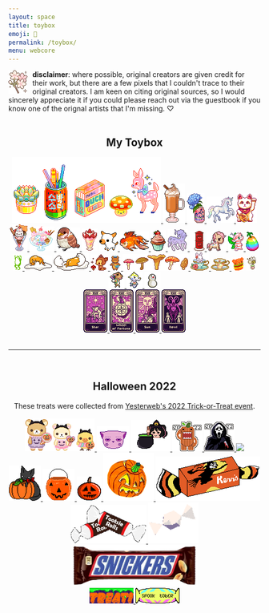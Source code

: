 ```yaml
---
layout: space
title: toybox
emoji: 🧸
permalink: /toybox/
menu: webcore
---
```

<div class="noext">
    <a target="_blank" href="https://foollovers.com/">
        <img src="/graphics/toy/c07-flower-cherry_blossom.gif" title="credit: foollovers" style="margin: 0 10px 0 0;" align="left"/>
    </a>
</div>
<b>disclaimer</b>: where possible, original creators are given credit for their work, but there are a few pixels that I couldn't trace to their original creators. 
I am keen on citing original sources, so I would sincerely appreciate it if you could please reach out via the guestbook if you know one of the orignal artists that I'm missing. &#9825;
<br>
<br>
<center>
    <h2>My Toybox</h2>
    <div class="noext">
        <a target="_blank" href="https://pixelins.tumblr.com/">
        <img src="/graphics/toy/pixelins.gif">
        </a>
        <a target="_blank" href="https://www.deviantart.com/king-lulu-deer">
        <img src="/graphics/toy/psl_kingluludeer.gif"/>
        </a>
        <a target="_blank" href="https://www.lejlart.com/apple.html">
        <img src="/graphics/toy/lacroixhydrangea.gif">
        </a>
        <a target="_blank" href="https://www.lejlart.com/apple.html">
        <img src="/graphics/toy/unipix2.gif"/>
        </a>
        <a target="_blank" href="https://pixels.heylouise.space/">
        <img src="/graphics/toy/50-maneki-neko1.png">
        </a>
        <a target="_blank" href="https://www.lejlart.com/apple.html">
        <img src="/graphics/toy/nyan_sundae.gif">
        </a>
        <a target="_blank" href="https://web.archive.org/web/20061013174801/http://www.scribbleland.net/">
        <img src="/graphics/toy/parfait_scribbleland.gif">
        </a>
        <a target="_blank" href="http://pokyaron.fc2web.com/sozai.htm">
        <img src="/graphics/toy/bird1.gif">
        </a>
        <img src="/graphics/toy/parfait2.png" title="If you know where this came from, please send me the link!"/>
        <a target="_blank" href="http://mes.fc2web.com/">
        <img src="/graphics/toy/smalldog1.gif">
        </a>
        <a target="_blank" href="https://www.lejlart.com/apple.html">
        <img src="/graphics/toy/goldfish1.gif">
        </a>
        <a target="_blank" href="https://www.lejlart.com/apple.html">
        <img src="/graphics/toy/cupc3.gif">
        </a>
        <a target="_blank" href="https://www.lejlart.com/apple.html">
        <img src="/graphics/toy/meltycornpixel.gif">
        </a>
        <a target="_blank" href="http://whimsical.heartette.net/">
            <img src="/graphics/toy/mail.gif" title="credit: whimsical" title="credit: appledust"/>
        </a>
        <a target="_blank" href="https://www.lejlart.com/apple.html">
        <img src="/graphics/toy/toki_dolce.gif">
        </a>
        <a target="_blank" href="https://www.lejlart.com/apple.html">
        <img src="/graphics/toy/candychan.gif">
        </a>
        <a target="_blank" href="https://www.lejlart.com/apple.html">
        <img src="/graphics/toy/negg_rainbow.gif">
        </a>
        <a target="_blank" href="https://archive.sudomemo.net/">
        <img src="/graphics/toy/frog.gif">
        </a>
        <a target="_blank" href="https://www.lejlart.com/apple.html">
        <img src="/graphics/toy/gudetama_blanket.gif">
        </a>
        <a target="_blank" href="https://www.lejlart.com/apple.html">
        <img src="/graphics/toy/gudetama_hideegg.gif">
        </a>
        <a target="_blank" href="http://cute.lolipop.jp/hotchoco.html">
        <img src="/graphics/toy/bambi.gif"/>
        </a>
        <a target="_blank" href="https://blanketfort.neocities.org/">
        <img src="/graphics/toy/mail bear.gif"/>
        </a>
        <a target="_blank" href="https://www.deviantart.com/king-lulu-deer">
        <img src="/graphics/toy/mushroomjiggle_kingluludeer.gif"/>
        </a>
        <a target="_blank" href="https://www.lejlart.com/apple.html">
        <img src="/graphics/toy/bun_tearose.gif">
        </a>
        <a target="_blank" href="https://www.lejlart.com/apple.html">
        <img src="/graphics/toy/tcup8pastelylwblue.png">
        </a>
        <img src="/graphics/toy/burgerbounce.gif" title="If you know where this came from, please send me the link! I don't think it's from http://mirukuma.blogspot.com/p/sozai.html because they sadly stole and slightly recolored a ton of Scribbleland's pixels."/>
        <a target="_blank" href="http://sorahana.ciao.jp/">
            <img src="/graphics/toy/bee.gif">
        </a>
        <a target="_blank" href="https://ac.kuchiki.net/">
        <img src="/graphics/toy/saharah.gif" title="pixel friends | Saharah"/>
        <img src="/graphics/toy/tia.gif" title="pixel friends | Tia" />
        <img src="/graphics/toy/snowman.gif" title="pixel friends | Snowman"/>
        </a>
        <br>
        <a target="_blank" href="https://www.deviantart.com/king-lulu-deer">
            <img src="/graphics/toy/star_tarot_kingluludeer.gif"/> 
            <img src="/graphics/toy/wheeloffortune_tarot_kingluludeer.gif"/> 
            <img src="/graphics/toy/sun_tarot_kingluludeer.gif"/> 
            <img src="/graphics/toy/devil_tarot_kingluludeer.gif"/>
        </a>
        <br>
        <br>
        <hr>
        <br>
        <h2>Halloween 2022</h2>
        These treats were collected from <a target="_blank" href="https://yesterweb.org/trickortreat2022/">Yesterweb's 2022 Trick-or-Treat event</a>.
        <br>
        <br>
        <a target="_blank" href="https://artwork.neocities.org/halloween.html">
        <img src="/graphics/toy/halloween2022/artworkhalloween.gif" title="treat from artwork"/>
        </a>
        <a target="_blank" href="https://dogfish99.neocities.org/morscertissima.html">
        <img src="/graphics/toy/halloween2022/fairy%20kitty%20from%20dogfish99neocities.png" title="treat from dogfish99"/>
        </a>
        <a target="_blank" href="https://blissnet.neocities.org/holiday/Hallozine2022/index.html">
        <img src="/graphics/toy/halloween2022/IppHPFV.gif" title="treat from blissnet"/>
        </a>
        <a target="_blank" href="https://gloomlee.neocities.org/trickortreat.html">
        <img src="/graphics/toy/halloween2022/pumpkindomo2022sticker-gloomlee.gif" title="treat from gloomlee"/>
        </a>
        <a target="_blank" href="https://gloomlee.neocities.org/trickortreat.html">
        <img src="/graphics/toy/halloween2022/scream2022sticker-gloomlee.gif" title="treat from gloomlee"/>
        </a>
        <a target="_blank" href="https://redrevelry.neocities.org/">
        <img src="https://i.imgur.com/cBEXPv1.png">
        </a>
        <a target="_blank" href="https://expectationemesis.net/holiday/halloween2022.html">
        <img src="/graphics/toy/halloween2022/expectationemesis-pumpkinkitty.gif" title="treat from expectationemesis"/>
        </a>
        <a target="_blank" href="https://critterprincetoys.neocities.org/halloween.html">
        <img src="/graphics/toy/halloween2022/PUMPKINBUCKET.png" title="treat from critterprincetoys"/>
        </a>
        <a target="_blank" href="https://paintkiller.neocities.org/new/haloween2022.html">
        <img src="/graphics/toy/halloween2022/derpkin.png" title="treat from paintkiller"/>
        </a>
        <a target="_blank" href="https://creaturefeature.neocities.org/misc/halloween.html">
        <img src="/graphics/toy/halloween2022/jacklatern.png" width="20%" height="20%" title="treat from creaturefeature"/>
        </a>
        <a target="_blank" href="https://frogpondblues.neocities.org/halloween/halloween.html">
        <img src="/graphics/toy/halloween2022/kiss.png" title="treat from frogpondblues"/>
        </a>
        <a target="_blank" href="https://kreepykeys.neocities.org/">
        <img src="/graphics/toy/halloween2022/tootsierolls.gif" width="30%" height="30%" title="treat from kreepykeys"/>
        </a>
        <a target="_blank" href="https://doctordizzy.neocities.org/halloween">
        <img src="/graphics/toy/halloween2022/candy_spin.gif" width="20%" height="20%" title="treat from doctordizzy"/>
        </a>
        <a target="_blank" href="https://fr1234.neocities.org/halloween.html">
        <img src="/graphics/toy/halloween2022/snickers_fr1234neocities.png" width="50%" height="50%" title="treat from fr1234"/>
        </a>
        <br>
        <a target="_blank" href="https://yesterweb.org/trickortreat2022/">
        <img src="/graphics/toy/halloween2022/yesterweb2022tot.gif"/>
        </a>
        <a target="_blank" href="https://lophius.xyz/halloween2022/halloween2022.html">
        <img src="/graphics/toy/halloween2022/lophiusxyz-spooktober2022.gif" title="treat from lophius.xyz's game"/>
        </a>
    </div>
</center>